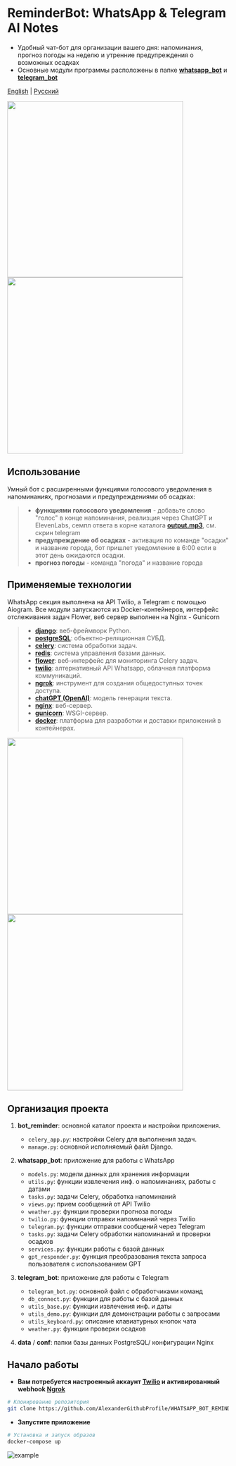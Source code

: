 # ReminderBot: WhatsApp & Telegram AI Notes
-  Удобный чат-бот для организации вашего дня: напоминания, прогноз погоды на неделю и утренние предупреждения о возможных осадках
- Основные модули программы расположены в папке [**whatsapp_bot**](./bot_reminder/whatsapp_bot) и [**telegram_bot**](./telegram_bot)


[English](./README_en.md) | [Русский](./README.md)

<p align="left">
 <img src="img/01_whatsapp_1.png" width="400">
 <img src="img/01_whatsapp_2.png" width="400">
</p>

## Использование 
Умный бот с расширенными функциями голосового уведомления в напоминаниях, прогнозами и предупреждениями об осадках:
> - **функциями голосового уведомления** - добавьте слово "голос" в конце напоминания, реализция через ChatGPT и ElevenLabs, семпл ответа в корне каталога [**output.mp3**](./telegram_bot/output.mp3), см. скрин telegram  
> - **предупреждение об осадках** - активация по команде "осадки" и название города, бот пришлет уведомление в 6:00 если в этот день ожидаются осадки.  
> - **прогноз погоды** - команда "погода" и название города


## Применяемые технологии
WhatsApp секция выполнена на API Twilio, а Telegram с помощью Aiogram. Все модули запускаются из Docker-контейнеров, интерфейс отслеживания задач Flower, веб сервер выполнен на Nginx - Gunicorn 

> - **[django](https://www.djangoproject.com/)**:              веб-фреймворк Python.
> - **[postgreSQL](https://www.postgresql.org/)**:    объектно-реляционная СУБД.
> - **[celery](https://docs.celeryproject.org/)**:              система обработки задач.
> - **[redis](https://redis.io/)**:                                          система управления базами данных.
> - **[flower](https://flower.readthedocs.io/)**:           веб-интерфейс для мониторинга Celery задач.
> - **[twilio](https://www.twilio.com/)**:                            алтернативный API Whatsapp, облачная платформа коммуникаций.
> - **[ngrok](https://ngrok.com/)**:                                    инструмент для создания общедоступных точек доступа.
> - **[chatGPT (OpenAI)](https://openai.com/chatgpt)**: модель генерации текста.
> - **[nginx](https://nginx.org/)**:                                         веб-сервер.
> - **[gunicorn](https://gunicorn.org/)**:                               WSGI-сервер.
> - **[docker](https://www.docker.com/)**:                              платформа для разработки и доставки приложений в контейнерах.


<p align="left">
   <img src="img/02_telegram_2.png" width="400">
   <img src="img/02_telegram_1.png" width="400">
 
</p>

## Организация проекта

1. **bot_reminder**: основной каталог проекта и настройки приложения.

    - `celery_app.py`: настройки Celery для выполнения задач.
    - `manage.py`: основной исполняемый файл Django.

2. **whatsapp_bot**: приложение для работы с WhatsApp

    - `models.py`: модели данных для хранения информации
    - `utils.py`: функции извлечения инф. о напоминаниях, работы с датами
    - `tasks.py`: задачи Celery, обработка напоминаний
    - `views.py`: прием сообщений от API Twilio
    - `weather.py`: функции проверки прогноза погоды
    - `twilio.py`: функции отправки напоминаний через Twilio
    - `telegram.py`: функции отправки сообщений через Telegram
    - `tasks.py`: задачи Celery обработки напоминаний и проверки осадков
    - `services.py`: функции работы с базой данных
    - `gpt_responder.py`: функция преобразования текста запроса пользователя с использованием GPT

2. **telegram_bot**: приложение для работы с Telegram
    - `telegram_bot.py`: основной файл с обработчиками команд
    - `db_connect.py`: функции для работы с базой данных
    - `utils_base.py`: функции извлечения инф. и даты
    - `utils_demo.py`: функции для демонстрации работы с запросами
    - `utils_keyboard.py`: описание клавиатурных кнопок чата
    - `weather.py`: функции проверки осадков
      
3. **data** / **conf**: папки базы данных PostgreSQL/ конфигурации Nginx

## Начало работы
- **Вам потребуется настроенный аккаунт [Twilio](https://www.twilio.com/) и активированный webhook [Ngrok](https://ngrok.com/)**


```bash
# Клонирование репозитория
git clone https://github.com/AlexanderGithubProfile/WHATSAPP_BOT_REMINDER.git
```
- **Запустите приложение**
```bash
# Установка и запуск образов
docker-compose up
```
![example](img/startup_logs.gif)
